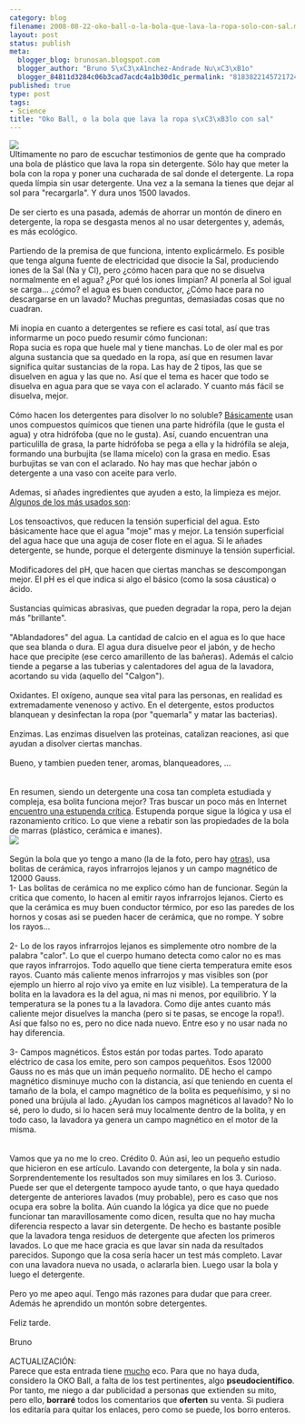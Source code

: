 ```yaml
--- 
category: blog
filename: 2008-08-22-oko-ball-o-la-bola-que-lava-la-ropa-solo-con-sal.md
layout: post
status: publish
meta: 
  blogger_blog: brunosan.blogspot.com
  blogger_author: "Bruno S\xC3\xA1nchez-Andrade Nu\xC3\xB1o"
  blogger_84811d3284c06b3cad7acdc4a1b30d1c_permalink: "818382214572172488"
published: true
type: post
tags: 
- Science
title: "Oko Ball, o la bola que lava la ropa s\xC3\xB3lo con sal"
---
```

<a href="http://nasonurb.files.wordpress.com/2008/08/photo199.jpg"><img src="http://nasonurb.files.wordpress.com/2008/08/photo199.jpg?w=300" border="0" /></a><br />Ultimamente no paro de escuchar testimonios de gente que ha comprado una bola de plástico que lava la ropa sin detergente. Sólo hay que meter la bola con la ropa y poner una cucharada de sal donde el detergente. La ropa queda límpia sin usar detergente. Una vez a la semana la tienes que dejar al sol para "recargarla". Y dura unos 1500 lavados.<br /><br />De ser cierto es una pasada, además de ahorrar un  montón de dinero en detergente, la ropa se desgasta menos al no usar detergentes y, además, es más ecológico.<br /><br />Partiendo de la premisa de que funciona, intento explicármelo. Es posible que tenga alguna fuente de electricidad que disocie la Sal, produciendo iones de la Sal (Na y Cl), pero ¿cómo hacen para que no se disuelva normalmente en el agua? ¿Por qué los iones limpian? Al ponerla al Sol igual se carga... ¿cómo? el agua es buen conductor, ¿Cómo hace para no descargarse en un lavado? Muchas preguntas, demasiadas cosas que no cuadran.<br /><br />Mi inopia en cuanto a detergentes se refiere es casi total, así que tras informarme un poco puedo resumir cómo funcionan:<br />Ropa sucia es ropa que huele mal y tiene manchas. Lo de oler mal es por alguna sustancia que sa quedado en la ropa, así que en resumen lavar significa quitar sustancias de la ropa. Las hay de 2 tipos, las que se disuelven en agua y las que no. Así que el tema es hacer que todo se disuelva en agua para que se vaya con el aclarado. Y cuanto más fácil se disuelva, mejor.<br /><br />Cómo hacen los detergentes para disolver lo no soluble? <a href="http://labquimica.wordpress.com/2007/08/04/¿como-funciona-un-detergente/">Básicamente</a> usan unos compuestos químicos que tienen una parte hidrófila (que le gusta el agua) y otra hidrófoba (que no le gusta). Así, cuando encuentran una particulilla de grasa, la parte hidrófoba se pega a ella y la hidrófila se aleja, formando una burbujita (se llama micelo) con la grasa en medio. Esas burbujitas se van con el aclarado. No hay mas que hechar jabón o detergente a una vaso con aceite para verlo.<br /><br />Ademas, si añades ingredientes que ayuden a esto, la limpieza es mejor. <a href="http://en.wikipedia.org/wiki/Detergent">Algunos de los más usados son</a>:<br /><br />Los tensoactivos, que reducen la tensión superficial del agua. Esto básicamente hace que el agua "moje" mas y mejor. La tensión superficial del agua hace que una aguja de coser flote en el agua. Si le añades detergente, se hunde, porque el detergente disminuye la tensión superficial.<br /><br />Modificadores del pH, que hacen que ciertas manchas se descompongan mejor. El pH es el que indica si algo el básico (como la sosa cáustica) o ácido. <br /><br />Sustancias químicas abrasivas, que pueden degradar la ropa, pero la dejan más "brillante".<br /><br />"Ablandadores" del agua. La cantidad de calcio en el agua es lo que hace que sea blanda o dura. El agua dura disuelve peor el jabón, y de hecho hace que precipite (ese cerco amarillento de las bañeras). Además el calcio tiende a pegarse a las tuberias y calentadores del agua de la lavadora, acortando su vida (aquello del "Calgon"). <br /><br />Oxidantes. El oxígeno, aunque sea vital para las personas, en realidad es extremadamente venenoso y activo. En el detergente, estos productos blanquean y desinfectan la ropa (por "quemarla" y matar las bacterias).<br /><br />Enzimas. Las enzimas disuelven las proteinas, catalizan reaciones, asi que ayudan a disolver ciertas manchas.<br /><br />Bueno, y tambien pueden tener, aromas, blanqueadores, ...<br /><br /><br />En resumen, siendo un detergente una cosa tan completa estudiada y compleja, esa bolita funciona mejor? Tras buscar un poco más en Internet <a href="http://www.straightdope.com/classics/a4_007b.html">encuentro una estupenda crítica</a>. Estupenda porque sigue la lógica y usa el razonamiento critico. Lo que viene a rebatir son las propiedades de la bola de marras (plástico, cerámica e imanes).<br /><a href="http://nasonurb.files.wordpress.com/2008/08/photo2002.jpg"><img src="http://nasonurb.files.wordpress.com/2008/08/photo2002.jpg?w=143" border="0" /></a><br /><br />Según la bola que yo tengo a mano (la de la foto, pero hay <a href="http://en.wikipedia.org/wiki/Laundry_ball">otras</a>), usa bolitas de cerámica, rayos infrarrojos lejanos y un campo magnético de 12000 Gauss. <br />1- Las bolitas de cerámica no me explico cómo han de funcionar. Según la critica que comento, lo hacen al emitir rayos infrarrojos lejanos. Cierto es que la cerámica es muy buen conductor térmico, por eso las paredes de los hornos y cosas asi se pueden hacer de cerámica, que no rompe. Y sobre los rayos...<br /><br />2- Lo de los rayos infrarrojos lejanos es simplemente otro nombre de la palabra "calor". Lo que el cuerpo humano detecta como calor no es mas que rayos infrarrojos. Todo aquello que tiene cierta temperatura emite esos rayos. Cuanto más caliente menos infrarrojos y mas visibles son (por ejemplo un hierro al rojo vivo ya emite en luz visible). La temperatura de la bolita en la lavadora es la del agua, ni mas ni menos, por equilibrio. Y la temperatura se la pones tu a la  lavadora. Como dije antes cuanto más caliente mejor disuelves la mancha (pero si te pasas, se encoge la ropa!). Así que falso no es, pero no dice nada nuevo. Entre eso y no usar nada no hay diferencia.<br /><br />3- Campos magnéticos. Éstos están por todas partes. Todo aparato eléctrico de casa los emite, pero son campos pequeñitos. Esos 12000 Gauss no es más que un imán pequeño normalito. DE hecho el campo magnético disminuye mucho con la distancia, así que teniendo en cuenta el tamaño de la bola, el campo magnético de la bolita es pequeñísimo, y si no poned una brújula al lado. ¿Ayudan los campos magnéticos al lavado? No lo sé, pero lo dudo, si lo hacen será muy localmente dentro de la bolita, y en todo caso, la lavadora ya genera un campo magnético en el motor de la misma.<br /><br /><br />Vamos que ya no me lo creo. Crédito 0. Aún asi, leo un pequeño estudio que hicieron en ese artículo. Lavando con detergente, la bola y sin nada. Sorprendentemente los resultados son muy similares en los 3. Curioso. Puede ser que el detergente tampoco ayude tanto, o que haya quedado detergente de anteriores lavados (muy probable), pero es caso que nos ocupa era sobre la bolita. Aún cuando la lógica ya dice que no puede funcionar tan maravillosamente como dicen, resulta que no hay mucha diferencia respecto a lavar sin detergente. De hecho es bastante posible que la lavadora tenga residuos de detergente que afecten los primeros lavados. Lo que me hace gracia es que lavar sin nada da resultados parecidos. Supongo que la cosa sería hacer un test más completo. Lavar con una lavadora nueva no usada, o aclararla bien. Luego usar la bola y luego el detergente. <br /><br />Pero yo me apeo aquí. Tengo más razones para dudar que para creer. Además he aprendido un montón sobre detergentes.<br /><br />Feliz tarde.<br /><br />Bruno<br /><br />ACTUALIZACIÓN:<br />Parece que esta entrada tiene <a href="http://brunosan.blogspot.com/2009/06/vueltas-con-la-oko-bola.html">mucho</a> eco. Para que no haya duda, considero la OKO Ball, a falta de los test pertinentes, algo <span style="font-weight:bold;">pseudocientífico</span>.<br />Por tanto, me niego a dar publicidad a personas que extienden su mito, pero ello, <span style="font-weight:bold;">borraré</span> todos los comentarios que <span style="font-weight:bold;">oferten</span> su venta. Si pudiera los editaría para quitar los enlaces, pero como se puede, los borro enteros.
